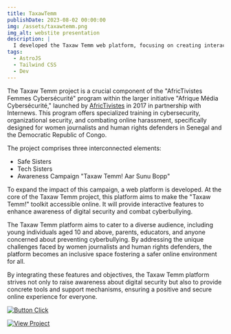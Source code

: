 ```yaml
---
title: TaxawTemm
publishDate: 2023-08-02 00:00:00
img: /assets/taxawtemm.png
img_alt: webstite presentation
description: |
  I developed the Taxaw Temm web platform, focusing on creating interactive features, ensuring accessibility of the 'Taxaw Temm!' toolkit online, and enhancing digital security awareness to combat cyberbullying.
tags:
  - AstroJS
  - Tailwind CSS
  - Dev
---
```


The Taxaw Temm project is a crucial component of the "AfricTivistes Femmes Cybersécurité" program within the larger initiative "Afrique Média Cybersécurité," launched by  [AfricTivistes](https://www.africtivistes.com) in 2017 in partnership with Internews. This program offers specialized training in cybersecurity, organizational security, and combating online harassment, specifically designed for women journalists and human rights defenders in Senegal and the Democratic Republic of Congo.

The project comprises three interconnected elements:

- Safe Sisters
- Tech Sisters
- Awareness Campaign "Taxaw Temm! Aar Sunu Bopp"

To expand the impact of this campaign, a web platform is developed. At the core of the Taxaw Temm project, this platform aims to make the "Taxaw Temm!" toolkit accessible online. It will provide interactive features to enhance awareness of digital security and combat cyberbullying.

The Taxaw Temm platform aims to cater to a diverse audience, including young individuals aged 10 and above, parents, educators, and anyone concerned about preventing cyberbullying. By addressing the unique challenges faced by women journalists and human rights defenders, the platform becomes an inclusive space fostering a safer online environment for all.

By integrating these features and objectives, the Taxaw Temm platform strives not only to raise awareness about digital security but also to provide concrete tools and support mechanisms, ensuring a positive and secure online experience for everyone.


[![Button Click]][Link]

[Button Click]: https://img.shields.io/badge/Click_Me!-37a779?style=for-the-badge&color=gray 
[Link]: https://taxawtemm.netlify.app 'Link with example title.'


[![View Project]][Project Link] 

[View Project]: https://img.shields.io/badge/View_Project-37a779?style=for-the-badge&color=gray 
[Project Link]: https://github.com/mbayedione10/taxawtemm 'TaxawTemm'


